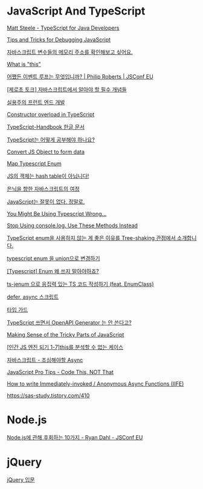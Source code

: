 

# JavaScript And TypeScript

[Matt Steele - TypeScript for Java Developers](https://www.youtube.com/watch?v=7v9GxHR2Ffg&list=PLiLLi47PCMPjvVIba_5Tzl--QqblJkpnZ&index=9&ab_channel=OmahaJavaUsersGroup)
<br/>

[Tips and Tricks for Debugging JavaScript](https://www.youtube.com/watch?v=_QtUGdaCb1c&list=PLiLLi47PCMPjvVIba_5Tzl--QqblJkpnZ&index=45&ab_channel=JamesQQuick)
<br/>

[자바스크립트 변수들의 메모리 주소를 확인해보고 싶어요.](https://www.youtube.com/watch?v=Rp_-WJlXqHU&list=PLiLLi47PCMPjvVIba_5Tzl--QqblJkpnZ&index=82&ab_channel=%5B%EC%98%A4%EC%A0%9C%EC%9D%B4%ED%8A%9C%EB%B8%8C%5DOJTube )
<br/>

[What is "this"](https://www.youtube.com/watch?v=kb0Af7dzCTs&list=PLiLLi47PCMPjvVIba_5Tzl--QqblJkpnZ&index=125&ab_channel=VisualStudioCode)
<br/>

[어쨌든 이벤트 루프는 무엇입니까? | Philip Roberts | JSConf EU](https://www.youtube.com/watch?v=8aGhZQkoFbQ&list=PLiLLi47PCMPjvVIba_5Tzl--QqblJkpnZ&index=273&ab_channel=JSConf)
<br/>

[[제로초 토크] 자바스크립트에서 알아야 할 필수 개념들](https://www.youtube.com/watch?v=b4LxIniE9-M&list=PLiLLi47PCMPjvVIba_5Tzl--QqblJkpnZ&index=257&ab_channel=ZeroChoTV)
<br/>

[실용주의 프런트 엔드 개발](https://peter-cho.gitbook.io/book/)
<br/>

[Constructor overload in TypeScript](https://stackoverflow.com/questions/12702548/constructor-overload-in-typescript)
<br/>

[TypeScript-Handbook 한글 문서](https://typescript-kr.github.io/)
<br/>

[TypeScript는 어떻게 공부해야 하나요?](https://yozm.wishket.com/magazine/detail/1376/)
<br/>

[Convert JS Object to form data](https://stackoverflow.com/questions/22783108/convert-js-object-to-form-data)
<br/>

[Map Typescript Enum](https://stackoverflow.com/questions/41308123/map-typescript-enum)

[JS의 객체는 hash table이 아닙니다!](https://velog.io/@wongue_shin/JS%EC%9D%98-%EA%B0%9D%EC%B2%B4%EB%8A%94-hash-table%EC%9D%B4-%EC%95%84%EB%8B%99%EB%8B%88%EB%8B%A4)

[은닉을 향한 자바스크립트의 여정](https://meetup.toast.com/posts/228)

[JavaScript는 잘못이 없다. 정말로.](https://pitzcarraldo.medium.com/javascript%EB%8A%94-%EC%9E%98%EB%AA%BB%EC%9D%B4-%EC%97%86%EB%8B%A4-%EC%A0%95%EB%A7%90%EB%A1%9C-fb9b8e033b10)

[You Might Be Using Typescript Wrong...](https://www.youtube.com/watch?v=RmGHnYUqQ4k&list=PLiLLi47PCMPjvVIba_5Tzl--QqblJkpnZ&ab_channel=Theo-ping%E2%80%A4gg)

[Stop Using console.log. Use These Methods Instead](https://www.youtube.com/watch?v=qkCwhNkA7dU&list=PLiLLi47PCMPjvVIba_5Tzl--QqblJkpnZ&index=13&ab_channel=WebDevSimplified)

[TypeScript enum을 사용하지 않는 게 좋은 이유를 Tree-shaking 관점에서 소개합니다.](https://engineering.linecorp.com/ko/blog/typescript-enum-tree-shaking/)

[typescript enum 을 union으로 변경하기](https://velog.io/@leehaeun0/typescript-enum-%EC%9D%84-union%EC%9C%BC%EB%A1%9C-%EB%B3%80%EA%B2%BD%ED%95%98%EA%B8%B0)

[[Typescript] Enum 왜 쓰지 말아야하죠?](https://velog.io/@sensecodevalue/Typescript-Enum-%EC%99%9C-%EC%93%B0%EC%A7%80-%EB%A7%90%EC%95%84%EC%95%BC%ED%95%98%EC%A3%A0)

[ts-jenum 으로 응집력 있는 TS 코드 작성하기 (feat. EnumClass)](https://jojoldu.tistory.com/621)

[defer, async 스크립트](https://ko.javascript.info/script-async-defer)

[타입 가드](https://radlohead.gitbook.io/typescript-deep-dive/type-system/typeguard)

[TypeScript 쓰면서 OpenAPI Generator 는 안 쓴다고?](https://min9nim.vercel.app/2022-04-07-openapi-generator/)

[Making Sense of the Tricky Parts of JavaScript](https://www.youtube.com/watch?v=tiRhFGnCltw&list=LLg19zd5p7T_YkjpHp-h0YkQ&index=3&ab_channel=Academind)

[[인간 JS 엔진 되기 1-7]this를 분석할 수 없는 케이스](https://www.youtube.com/watch?v=3l2yiP0ch3U&list=LLg19zd5p7T_YkjpHp-h0YkQ&index=4&ab_channel=ZeroChoTV)

[자바스크립트 - 조심해야할 Async](https://www.youtube.com/watch?v=e09U4QOUOg4&list=LLg19zd5p7T_YkjpHp-h0YkQ&index=9&ab_channel=%EC%BD%94%EB%93%9C%EA%B9%8E%EB%8A%94%EB%85%B8%EC%9D%B8)

[JavaScript Pro Tips - Code This, NOT That](https://www.youtube.com/watch?v=Mus_vwhTCq0&list=LLg19zd5p7T_YkjpHp-h0YkQ&index=16&ab_channel=Fireship)

[How to write Immediately-invoked / Anonymous Async Functions (IIFE)](https://usefulangle.com/post/248/javascript-async-anonymous-function-iife)

[]()
https://sas-study.tistory.com/410
[]()

[]()
[]()
[]()


# Node.js

[Node.js에 관해 후회하는 10가지 - Ryan Dahl - JSConf EU](https://www.youtube.com/watch?v=M3BM9TB-8yA&list=PLiLLi47PCMPjvVIba_5Tzl--QqblJkpnZ&index=274&ab_channel=JSConf)



# jQuery

[jQuery 입문](https://www.devkuma.com/docs/jquery/)
<br/>

[]()
<br/>

[]()
<br/>


